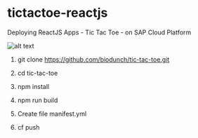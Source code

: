 # tictactoe-reactjs
 Deploying ReactJS Apps - Tic Tac Toe -  on SAP Cloud Platform

![alt text](http://url/to/img.png)


1. git clone https://github.com/biodunch/tic-tac-toe.git

2. cd tic-tac-toe

3. npm install

4. npm run build

5. Create file manifest.yml

6. cf push 
